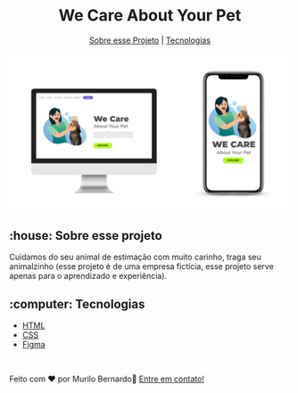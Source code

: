 <h1 align="center">We Care About Your Pet</h1>
<p align="center">
  <a href="https://github.com/murilobernado/We-Care-Your-Pet/new/master?readme=1#-house-sobre-esse-projeto"</h2>Sobre esse Projeto</a> |
  <a href="https://github.com/murilobernado/We-Care-Your-Pet/new/master?readme=1#-computer-tecnologias">Tecnologias</a>
</p>
  
  
<img src="https://github.com/murilobernado/We-Care-About-Your-Pet/blob/master/Assets/Mockup%20We%20Care.png" alt="Mockup">






<h2> :house: Sobre esse projeto</h2>

<p>Cuidamos do seu animal de estimação com muito carinho, traga seu animalzinho (esse projeto é de uma empresa fictícia, esse projeto serve apenas para o aprendizado e experiência).</p>


<h2> :computer: Tecnologias</h2>

- <a href="https://developer.mozilla.org/pt-BR/docs/Web/HTML">HTML</a>
- <a href="https://developer.mozilla.org/pt-BR/docs/Web/CSS">CSS</a>
- <a href="https://www.figma.com/">Figma</a>

<br>

Feito com ♥ por Murilo Bernardo:wave: [Entre em contato!](https://www.linkedin.com/in/murilo-bernardo-39a92a235/)
